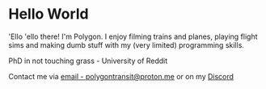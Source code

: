 # Hello World

'Ello 'ello there! I'm Polygon. I enjoy filming trains and planes, playing flight sims and making dumb stuff with my (very limited) programming skills.

PhD in not touching grass - University of Reddit

Contact me via [email - polygontransit@proton.me](mailto://polygontransit@proton.me) or on my [Discord](https://discord.gg/vqMePZUBT4)